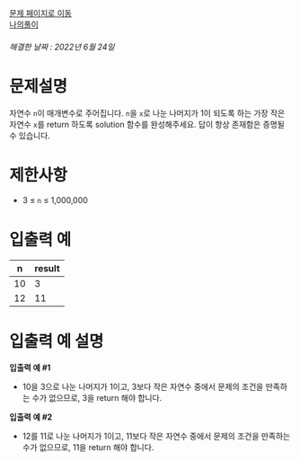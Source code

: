 [문제 페이지로 이동](https://programmers.co.kr/learn/courses/30/lessons/87389)   
[나의풀이](https://github.com/HK-An/coding_practice/blob/main/CodingPractice/programmers-lv1-remain/src/main/java/kr/hk/Solution.java)
###### 해결한 날짜 : 2022년 6월 24일
# 문제설명
자연수 `n`이 매개변수로 주어집니다. `n`을 `x`로 나눈 나머지가 1이 되도록 하는 가장 작은 자연수 `x`를 return 하도록 solution 함수를 완성해주세요. 답이 항상 존재함은 증명될 수 있습니다.

# 제한사항
- 3 ≤ `n` ≤ 1,000,000

# 입출력 예
|n|result|
|-|-|
|10|3|
|12|11|

# 입출력 예 설명
**입출력 예 #1**  
- 10을 3으로 나눈 나머지가 1이고, 3보다 작은 자연수 중에서 문제의 조건을 만족하는 수가 없으므로, 3을 return 해야 합니다.

**입출력 예 #2**  
- 12를 11로 나눈 나머지가 1이고, 11보다 작은 자연수 중에서 문제의 조건을 만족하는 수가 없으므로, 11을 return 해야 합니다.
